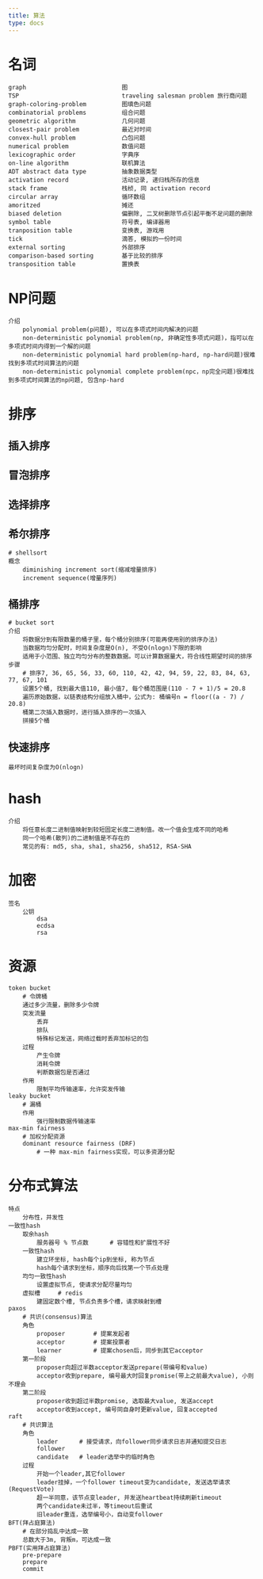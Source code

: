 ```yaml
---
title: 算法
type: docs
---
```

# 名词
    graph                           图
    TSP                             traveling salesman problem 旅行商问题
    graph-coloring-problem          图填色问题
    combinatorial problems          组合问题
    geometric algorithm             几何问题
    closest-pair problem            最近对时间
    convex-hull problem             凸包问题
    numerical problem               数值问题
    lexicographic order             字典序
    on-line algorithm               联机算法
    ADT abstract data type          抽象数据类型
    activation record               活动记录, 递归栈所存的信息
    stack frame                     栈桢, 同 activation record
    circular array                  循环数组
    amoritzed                       摊还
    biased deletion                 偏删除, 二叉树删除节点引起平衡不足问题的删除
    symbol table                    符号表, 编译器用
    tranposition table              变换表, 游戏用
    tick                            滴答, 模拟的一份时间
    external sorting                外部排序
    comparison-based sorting        基于比较的排序
    transposition table             置换表

# NP问题
    介绍
        polynomial problem(p问题), 可以在多项式时间内解决的问题
        non-deterministic polynomial problem(np, 非确定性多项式问题)，指可以在多项式时间内得到一个解的问题
        non-deterministic polynomial hard problem(np-hard, np-hard问题)很难找到多项式时间算法的问题
        non-deterministic polynomial complete problem(npc，np完全问题)很难找到多项式时间算法的np问题, 包含np-hard


# 排序
## 插入排序

## 冒泡排序

## 选择排序

## 希尔排序
    # shellsort
    概念
        diminishing increment sort(缩减增量排序)
        increment sequence(增量序列)

## 桶排序
    # bucket sort
    介绍
        将数据分到有限数量的桶子里，每个桶分别排序(可能再使用别的排序办法)
        当数据均匀分配时，时间复杂度是O(n), 不受O(nlogn)下限的影响
        适用于小范围、独立均匀分布的整数数据。可以计算数据量大，符合线性期望时间的排序
    步骤
        # 排序7, 36, 65, 56, 33, 60, 110, 42, 42, 94, 59, 22, 83, 84, 63, 77, 67, 101
        设置5个桶, 找到最大值110, 最小值7, 每个桶范围是(110 - 7 + 1)/5 = 20.8
        遍历原始数据，以链表结构分组放入桶中，公式为: 桶编号n = floor((a - 7) / 20.8)
        桶第二次插入数据时，进行插入排序的一次插入
        拼接5个桶

## 快速排序
    最坏时间复杂度为O(nlogn)

# hash
    介绍
        将任意长度二进制值映射到较短固定长度二进制值。改一个值会生成不同的哈希
        同一个哈希(散列)的二进制值是不存在的
        常见的有: md5, sha, sha1, sha256, sha512, RSA-SHA

# 加密
    签名
        公钥
            dsa
            ecdsa
            rsa
# 资源
    token bucket
        # 令牌桶
        通过多少流量，删除多少令牌
        突发流量
            丢弃
            排队
            特殊标记发送，网络过载时丢弃加标记的包
        过程
            产生令牌
            消耗令牌
            判断数据包是否通过
        作用
            限制平均传输速率，允许突发传输
    leaky bucket
        # 漏桶
        作用
            强行限制数据传输速率
    max-min fairness
        # 加权分配资源
        dominant resource fairness (DRF)
            # 一种 max-min fairness实现，可以多资源分配
# 分布式算法
    特点
        分布性，并发性
    一致性hash
        取余hash
            服务器号 % 节点数      # 容错性和扩展性不好
        一致性hash
            建立环坐标, hash每个ip到坐标, 称为节点
            hash每个请求到坐标，顺序向后找第一个节点处理
        均匀一致性hash
            设置虚拟节点, 使请求分配尽量均匀
        虚拟槽     # redis
            建固定数个槽, 节点负责多个槽，请求映射到槽
    paxos
        # 共识(consensus)算法
        角色
            proposer        # 提案发起者
            acceptor        # 提案投票者
            learner         # 提案chosen后，同步到其它acceptor
        第一阶段
            proposer向超过半数acceptor发送prepare(带编号和value)
            acceptor收到prepare, 编号最大时回复promise(带上之前最大value), 小则不理会
        第二阶段
            proposer收到超过半数promise, 选取最大value, 发送accept
            acceptor收到accept, 编号同自身时更新value, 回复accepted
    raft
        # 共识算法
        角色
            leader      # 接受请求，向follower同步请求日志并通知提交日志
            follower
            candidate   # leader选举中的临时角色
        过程
            开始一个leader,其它follower
            leader挂掉，一个follower timeout变为candidate, 发送选举请求(RequestVote)
            超一半同意，该节点变leader, 并发送heartbeat持续刷新timeout
            两个candidate未过半，等timeout后重试
            旧leader重连，选举编号小，自动变follower
    BFT(拜占庭算法)
        # 在部分捣乱中达成一致
        总数大于3m, 背叛m，可达成一致
    PBFT(实用拜占庭算法)
        pre-prepare
        prepare
        commit